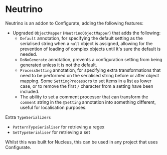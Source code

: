 Neutrino
====

Neutrino is an addon to Configurate, adding the following features:

* Upgraded `ObjectMapper` (`NeutrinoObjectMapper`) that adds the following:
  * `Default` annotation, for specifying the default setting as the serialised string when a `null` object is assigned, 
  allowing for the prevention of loading of complex objects until it's sure the default is needed.
  * `DoNoGenerate` annotation, prevents a configuration setting from being generated unless it is not the default.
  * `ProcessSetting` annotation, for specifying extra transformations that need to be performed on the serialised string
  before or after object mapping. Some `SettingProcessor`s to set items in a list as lower case, or to remove the first `/`
  character from a setting have been included.
  * The ability to set a comment processor that can transform the `comment` string in the `@Setting` annotation into 
  something different, useful for localisation purposes.

Extra `TypeSerializers`
* `PatternTypeSerialiser` for retrieving a regex
* `SetTypeSerialiser` for retrieving a set

Whilst this was built for Nucleus, this can be used in any project that uses Configurate.
